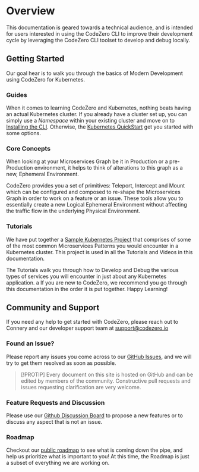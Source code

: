 # Overview

This documentation is geared towards a technical audience, and is intended for users interested in using the CodeZero CLI to improve their development cycle by leveraging the CodeZero CLI toolset to develop and debug locally.

## Getting Started

Our goal hear is to walk you through the basics of Modern Development using CodeZero for Kubernetes.

### Guides

When it comes to learning CodeZero and Kubernetes, nothing beats having an actual Kubernetes cluster. If you already have a cluster set up, you can simply use a *Namespace* within your existing cluster and move on to [Installing the CLI](installing-cli.md). Otherwise, the [Kubernetes QuickStart](kubernetes-quickstart.md) get you started with some options.

### Core Concepts

When looking at your Microservices Graph be it in Production or a pre-Production environment, it helps to think of alterations to this graph as a new, Ephemeral Environment.

CodeZero provides you a set of primitives: Teleport, Intercept and Mount which can be configured and composed to re-shape the Microservices Graph in order to work on a feature or an issue. These tools allow you to essentially create a new Logical Ephemeral Environment without affecting the traffic flow in the underlying Physical Environment.

### Tutorials

We have put together a [Sample Kubernetes Project](../lessons/sample-project.md) that comprises of some of the most common Microservices Patterns you would encounter in a Kubernetes cluster. This project is used in all the Tutorials and Videos in this documentation.

The Tutorials walk you through how to Develop and Debug the various types of services you will encounter in just about any Kubernetes application.
a
If you are new to CodeZero, we recommend you go through this documentation in the order it is put together. Happy Learning!

## Community and Support

If you need any help to get started with CodeZero, please reach out to Connery and our developer support team at [support@codezero.io](mailto:support@codezero.io)

### Found an Issue?

Please report any issues you come across to our [GitHub Issues](https://github.com/c6o/roadmap/issues), and we will try to get them resolved as soon as possible.

> [!PROTIP]
> Every document on this site is hosted on GitHub and can be edited by members of the community. Constructive pull requests and issues requesting clarification are very welcome.

### Feature Requests and Discussion

Please use our [Github Discussion Board](https://github.com/c6o/roadmap/discussions) to propose a new features or to discuss any aspect that is not an issue.

### Roadmap

Checkout our [public roadmap](https://github.com/orgs/c6o/projects/3) to see what is coming down the pipe, and help us prioritize what is important to you! At this time, the Roadmap is just a subset of everything we are working on.
